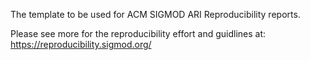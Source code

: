 The template to be used for ACM SIGMOD ARI Reproducibility reports.

Please see more for the reproducibility effort and guidlines at: https://reproducibility.sigmod.org/

